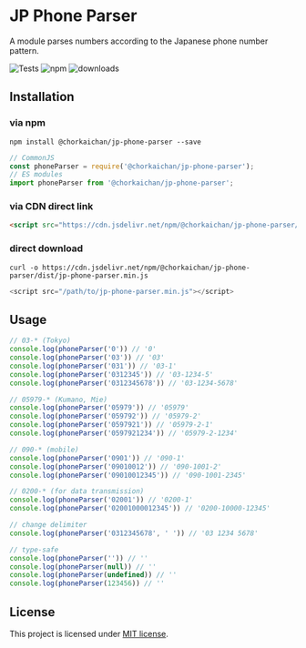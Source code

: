 # JP Phone Parser

A module parses numbers according to the Japanese phone number pattern.

![Tests](https://github.com/chorkaichan/jp-phone-parser/actions/workflows/main.yml/badge.svg)
![npm](https://img.shields.io/npm/v/@chorkaichan/jp-phone-parser.svg)
![downloads](https://img.shields.io/npm/dt/@chorkaichan/jp-phone-parser)

## Installation

### via npm
```console
npm install @chorkaichan/jp-phone-parser --save
```

```js
// CommonJS
const phoneParser = require('@chorkaichan/jp-phone-parser');
// ES modules
import phoneParser from '@chorkaichan/jp-phone-parser';
```

### via CDN direct link
```html
<script src="https://cdn.jsdelivr.net/npm/@chorkaichan/jp-phone-parser/dist/jp-phone-parser.min.js"></script>
```

### direct download
```console
curl -o https://cdn.jsdelivr.net/npm/@chorkaichan/jp-phone-parser/dist/jp-phone-parser.min.js
```

```js
<script src="/path/to/jp-phone-parser.min.js"></script>
```

## Usage
```js
// 03-* (Tokyo)
console.log(phoneParser('0')) // '0'
console.log(phoneParser('03')) // '03'
console.log(phoneParser('031')) // '03-1'
console.log(phoneParser('0312345')) // '03-1234-5'
console.log(phoneParser('0312345678')) // '03-1234-5678'

// 05979-* (Kumano, Mie)
console.log(phoneParser('05979')) // '05979'
console.log(phoneParser('059792')) // '05979-2'
console.log(phoneParser('0597921')) // '05979-2-1'
console.log(phoneParser('0597921234')) // '05979-2-1234'

// 090-* (mobile)
console.log(phoneParser('0901')) // '090-1'
console.log(phoneParser('09010012')) // '090-1001-2'
console.log(phoneParser('09010012345')) // '090-1001-2345'

// 0200-* (for data transmission)
console.log(phoneParser('02001')) // '0200-1'
console.log(phoneParser('02001000012345')) // '0200-10000-12345'

// change delimiter
console.log(phoneParser('0312345678', ' ')) // '03 1234 5678'

// type-safe
console.log(phoneParser('')) // ''
console.log(phoneParser(null)) // ''
console.log(phoneParser(undefined)) // ''
console.log(phoneParser(123456)) // ''
```

## License
This project is licensed under [MIT license](https://opensource.org/licenses/MIT).
